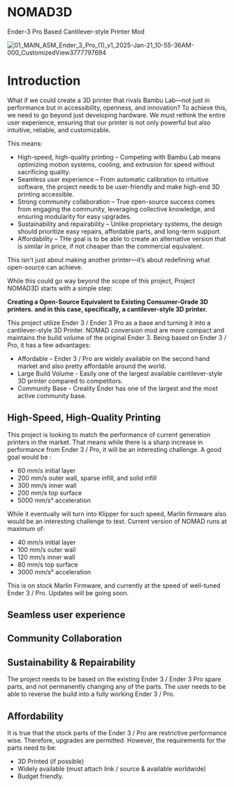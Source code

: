 # NOMAD3D
Ender-3 Pro Based Cantilever-style Printer Mod

![01_MAIN_ASM_Ender_3_Pro_(1)_v1_2025-Jan-21_10-55-36AM-000_CustomizedView3777797694](https://github.com/user-attachments/assets/1537ff0b-4a0f-4703-aa06-804ca3ee2e67)

# Introduction

What if we could create a 3D printer that rivals Bambu Lab—not just in performance but in accessibility, openness, and innovation? To achieve this, we need to go beyond just developing hardware. We must rethink the entire user experience, ensuring that our printer is not only powerful but also intuitive, reliable, and customizable. 

This means:

- High-speed, high-quality printing – Competing with Bambu Lab means optimizing motion systems, cooling, and extrusion for speed without sacrificing quality.
- Seamless user experience – From automatic calibration to intuitive software, the project needs to be user-friendly and make high-end 3D printing accessible.
- Strong community collaboration – True open-source success comes from engaging the community, leveraging collective knowledge, and ensuring modularity for easy upgrades.
- Sustainability and repairability – Unlike proprietary systems, the design should prioritize easy repairs, affordable parts, and long-term support.
- Affordability – THe goal is to be able to create an alternative version that is similar in price, if not cheaper than the commercial equivalent. 

This isn't just about making another printer—it’s about redefining what open-source can achieve. 



While this could go way beyond the scope of this project, Project NOMAD3D starts with a simple step: 

**Creating a Open-Source Equivalent to Existing Consumer-Grade 3D printers.**
**and in this case, specifically, a cantilever-style 3D printer.**



This project utilize Ender 3 / Ender 3 Pro as a base and turning it into a cantilever-style 3D Printer. NOMAD conversion mod are more compact and maintains the build volume of the original Ender 3. Being based on Ender 3 / Pro, it has a few advantages: 
- Affordable – Ender 3 / Pro are widely available on the second hand market and also pretty affordable around the world.
- Large Build Volume - Easily one of the largest available cantilever-style 3D printer compared to competitors.
- Community Base - Creality Ender has one of the largest and the most active community base. 

## High-Speed, High-Quality Printing 
This project is looking to match the performance of current generation printers in the market. That means while there is a sharp increase in performance from Ender 3 / Pro, it will be an interesting challenge. 
A good goal would be : 

- 60 mm/s initial layer
- 200 mm/s outer wall, sparse infill, and solid infill
- 300 mm/s inner wall
- 200 mm/s top surface
- 5000 mm/s² acceleration

While it eventually will turn into Klipper for such speed, Marlin firmware also would be an interesting challenge to test. Current version of NOMAD runs at maximum of: 

- 40 mm/s initial layer
- 100 mm/s outer wall
- 120 mm/s inner wall
- 80 mm/s top surface
- 3000 mm/s² acceleration

This is on stock Marlin Firmware, and currently at the speed of well-tuned Ender 3 / Pro. Updates will be going soon. 

## Seamless user experience

## Community Collaboration

## Sustainability & Repairability
The project needs to be based on the existing Ender 3 / Ender 3 Pro spare parts, and not permanently changing any of the parts. The user needs to be able to reverse the build into a fully working Ender 3 / Pro. 

## Affordability
It is true that the stock parts of the Ender 3 / Pro are restrictive performance wise. Therefore, upgrades are permitted. However, the requirements for the parts need to be: 
- 3D Printed (if possible)
- Widely available (must attach link / source & available worldwide)
- Budget friendly. 
